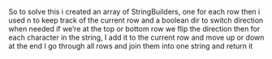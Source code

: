 So to solve this i created an array of StringBuilders, one for each row
then i used n to keep track of the current row and a boolean dir to switch direction when needed
if we’re at the top or bottom row we flip the direction then for each character in the string, I add it to the current row and move up or down at the end I go through all rows and join them into one string and return it